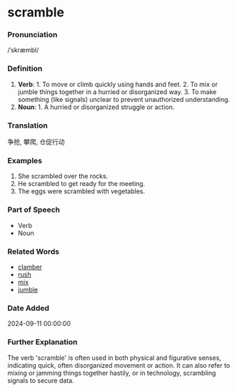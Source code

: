 # scramble
### Pronunciation
/ˈskræmbl/
### Definition
1. **Verb**: 1. To move or climb quickly using hands and feet. 2. To mix or jumble things together in a hurried or disorganized way. 3. To make something (like signals) unclear to prevent unauthorized understanding.
2. **Noun**: 1. A hurried or disorganized struggle or action.
### Translation
争抢, 攀爬, 仓促行动
### Examples
1. She scrambled over the rocks.
2. He scrambled to get ready for the meeting.
3. The eggs were scrambled with vegetables.
### Part of Speech
- Verb
- Noun
### Related Words
- [clamber](clamber.md)
- [rush](rush.md)
- [mix](mix.md)
- [jumble](jumble.md)
### Date Added
2024-09-11 00:00:00

### Further Explanation
The verb 'scramble' is often used in both physical and figurative senses, indicating quick, often disorganized movement or action. It can also refer to mixing or jamming things together hastily, or in technology, scrambling signals to secure data.